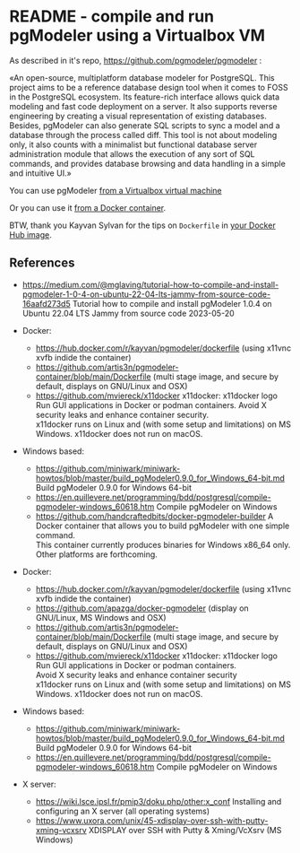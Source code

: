 # README - compile and run pgModeler using a Virtualbox VM

As described in it's repo, https://github.com/pgmodeler/pgmodeler :

«An open-source, multiplatform database modeler for PostgreSQL. This project aims to be a reference database design tool when it comes to FOSS in the PostgreSQL ecosystem. Its feature-rich interface allows quick data modeling and fast code deployment on a server. It also supports reverse engineering by creating a visual representation of existing databases. Besides, pgModeler can also generate SQL scripts to sync a model and a database through the process called diff. This tool is not about modeling only, it also counts with a minimalist but functional database server administration module that allows the execution of any sort of SQL commands, and provides database browsing and data handling in a simple and intuitive UI.»

You can use pgModeler [from a Virtualbox virtual machine](README-virtualbox.md)

Or you can use it [from a Docker container](README-docker.md).

BTW, thank you Kayvan Sylvan for the tips on `Dockerfile` in [your Docker Hub image](https://hub.docker.com/r/kayvan/pgmodeler).

## References

* https://medium.com/@mglaving/tutorial-how-to-compile-and-install-pgmodeler-1-0-4-on-ubuntu-22-04-lts-jammy-from-source-code-16aafd273d5 Tutorial how to compile and install pgModeler 1.0.4 on Ubuntu 22.04 LTS Jammy from source code 2023-05-20

* Docker:
  * https://hub.docker.com/r/kayvan/pgmodeler/dockerfile (using x11vnc xvfb indide the container)
  * https://github.com/artis3n/pgmodeler-container/blob/main/Dockerfile (multi stage image, and secure by default, displays on GNU/Linux and OSX)
  * https://github.com/mviereck/x11docker x11docker: x11docker logo Run GUI applications in Docker or podman containers.  Avoid X security leaks and enhance container security.<br/>x11docker runs on Linux and (with some setup and limitations) on MS Windows. x11docker does not run on macOS.



* Windows based:
  * https://github.com/miniwark/miniwark-howtos/blob/master/build_pgModeler0.9.0_for_Windows_64-bit.md Build pgModeler 0.9.0 for Windows 64-bit
  * https://en.quillevere.net/programming/bdd/postgresql/compile-pgmodeler-windows_60618.htm Compile pgModeler on Windows
  * https://github.com/handcraftedbits/docker-pgmodeler-builder A Docker container that allows you to build pgModeler with one simple command. <br/> This container currently produces binaries for Windows x86_64 only. Other platforms are forthcoming.





* Docker:
  * https://hub.docker.com/r/kayvan/pgmodeler/dockerfile (using x11vnc xvfb indide the container)
  * https://github.com/apazga/docker-pgmodeler (display on GNU/Linux, MS Windows and OSX)
  * https://github.com/artis3n/pgmodeler-container/blob/main/Dockerfile (multi stage image, and secure by default, displays on GNU/Linux and OSX)
  * https://github.com/mviereck/x11docker x11docker: x11docker logo Run GUI applications in Docker or podman containers.<br/>
    Avoid X security leaks and enhance container security<br/>
    x11docker runs on Linux and (with some setup and limitations) on MS Windows. x11docker does not run on macOS.


* Windows based:
  * https://github.com/miniwark/miniwark-howtos/blob/master/build_pgModeler0.9.0_for_Windows_64-bit.md Build pgModeler 0.9.0 for Windows 64-bit
  * https://en.quillevere.net/programming/bdd/postgresql/compile-pgmodeler-windows_60618.htm Compile pgModeler on Windows

* X server:
  * https://wiki.lsce.ipsl.fr/pmip3/doku.php/other:x_conf Installing and configuring an X server (all operating systems)
  * https://www.uxora.com/unix/45-xdisplay-over-ssh-with-putty-xming-vcxsrv XDISPLAY over SSH with Putty & Xming/VcXsrv (MS Windows)

